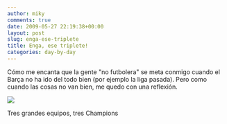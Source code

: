 ```yaml
---
author: miky
comments: true
date: 2009-05-27 22:19:38+00:00
layout: post
slug: enga-ese-triplete
title: Enga, ese triplete!
categories: day-by-day
---
```


Cómo me encanta que la gente "no futbolera" se meta conmigo cuando el Barça no ha ido del todo bien (por ejemplo la liga pasada). Pero como cuando las cosas no van bien, me quedo con una reflexión.  


![](http://www.barcelona-champions.com/imatges/champions.jpg)  


Tres grandes equipos, tres Champions  

